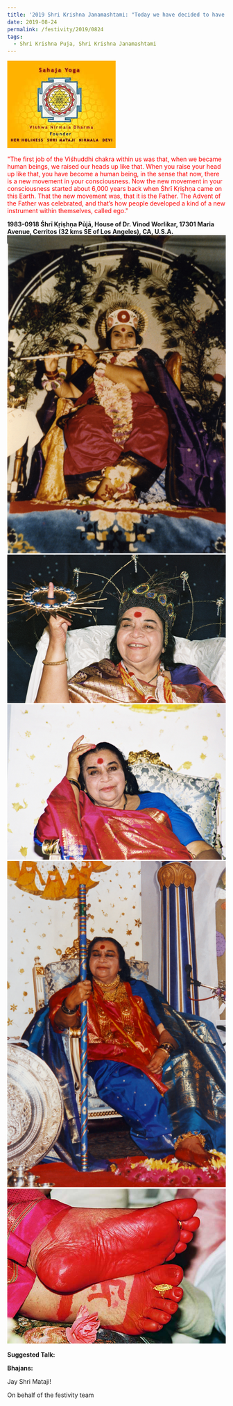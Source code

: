 ```yaml
---
title: '2019 Shri Krishna Janamashtami: "Today we have decided to have Krishna Puja because America is the Krishna bhoomi"'
date: 2019-08-24
permalink: /festivity/2019/0824
tags:
  - Shri Krishna Puja, Shri Krishna Janamashtami
---
```


![PICTURE 1](/images/image1.png)

<p style="color:red;">
"The first job of the Viśhuddhi chakra within us was that, when we became human beings, we raised our heads up like that. When you raise your head up like that, you have become a human being, in the sense that now, there is a new movement in your consciousness. Now the new movement in your consciousness started about 6,000 years back when Śhrī Kṛiṣhṇa came on this Earth. That the new movement was, that it is the Father. The Advent of the Father was celebrated, and that’s how people developed a kind of a new instrument within themselves, called ego."<br>
</p>
<b>1983-0918 Śhrī Kṛiṣhṇa Pūjā, House of Dr. Vinod Worlikar, 17301 Maria Avenue, Cerritos (32 kms SE of Los Angeles), CA, U.S.A.</b>

<div style="text-align: center"><img src="/images/image30.png" /></div>

<div style="text-align: center"><img src="/images/image31.png" /></div>

<div style="text-align: center"><img src="/images/image32.png" /></div>

<div style="text-align: center"><img src="/images/image33.png" /></div>

<div style="text-align: center"><img src="/images/image34.png" /></div>

<b>Suggested Talk:</b>

<b>Bhajans:</b>

Jay Shri Mataji!

On behalf of the festivity team